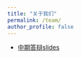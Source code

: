 ```yaml
---
title: "关于我们"
permalink: /team/
author_profile: false
---
```


- [中期答辩slides](https://userprofileguide.github.io\pdfs\middle.pdf)

